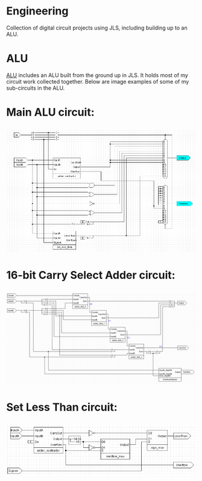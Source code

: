 # Engineering
Collection of digital circuit projects using JLS, including building up to an ALU.

# ALU
[ALU](https://github.com/GammaWyvern/Engineering/tree/main/alu) includes an ALU built from the ground up in JLS.
It holds most of my circuit work collected together. Below are image examples of some of my sub-circuits in the ALU.

# Main ALU circuit:

![ALU](alu/images/alu.PNG)
---
# 16-bit Carry  Select Adder circuit:

![16-bit carry select adder](alu/images/16-bit-carry-select-adder.PNG)
---
# Set Less Than circuit:

![set-less-than](alu/images/set-less-than.PNG)
---
